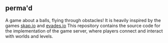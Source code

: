 ## perma'd
A game about a balls, flying through obstacles! It is heavily inspired by the games [skap.io](https://skap.io) and [evades.io](https://evades.io)
This repository contains the source code for the implementation of the game server, where players connect and interact with worlds and levels.
